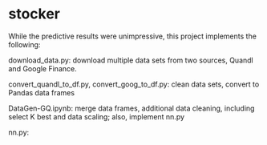 # stocker

While the predictive results were unimpressive, this project implements the following:

download_data.py: download multiple data sets from two sources, Quandl and Google Finance.

convert_quandl_to_df.py, convert_goog_to_df.py: clean data sets, convert to Pandas data frames

DataGen-GQ.ipynb: merge data frames, additional data cleaning, including select K best and data scaling; also, implement nn.py

nn.py: 